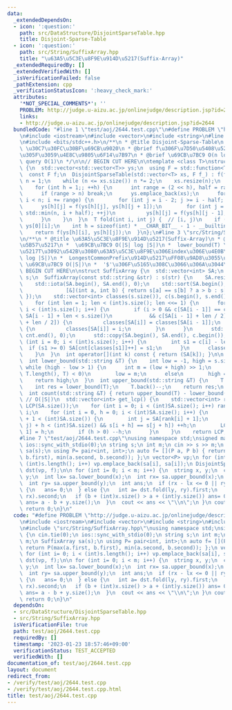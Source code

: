 ```yaml
---
data:
  _extendedDependsOn:
  - icon: ':question:'
    path: src/DataStructure/DisjointSparseTable.hpp
    title: Disjoint-Sparse-Table
  - icon: ':question:'
    path: src/String/SuffixArray.hpp
    title: "\u63A5\u5C3E\u8F9E\u914D\u5217(Suffix-Array)"
  _extendedRequiredBy: []
  _extendedVerifiedWith: []
  _isVerificationFailed: false
  _pathExtension: cpp
  _verificationStatusIcon: ':heavy_check_mark:'
  attributes:
    '*NOT_SPECIAL_COMMENTS*': ''
    PROBLEM: http://judge.u-aizu.ac.jp/onlinejudge/description.jsp?id=2644
    links:
    - http://judge.u-aizu.ac.jp/onlinejudge/description.jsp?id=2644
  bundledCode: "#line 1 \"test/aoj/2644.test.cpp\"\n#define PROBLEM \"http://judge.u-aizu.ac.jp/onlinejudge/description.jsp?id=2644\"\
    \n#include <iostream>\n#include <vector>\n#include <string>\n#line 2 \"src/DataStructure/DisjointSparseTable.hpp\"\
    \n#include <bits/stdc++.h>\n/**\n * @title Disjoint-Sparse-Table\n * @category\
    \ \u30C7\u30FC\u30BF\u69CB\u9020\n * @brief f\u306F\u7D50\u5408\u5247\u3092\u307F\
    \u305F\u3059\u4E8C\u9805\u6F14\u7B97\n * @brief \u69CB\u7BC9 O(n log n)\n * @brief\
    \ query O(1)\n */\n\n// BEGIN CUT HERE\n\ntemplate <class T>\nstruct DisjointSparseTable\
    \ {\n  std::vector<std::vector<T>> ys;\n  using F = std::function<T(T, T)>;\n\
    \  const F f;\n  DisjointSparseTable(std::vector<T> xs, F f_) : f(f_) {\n    int\
    \ n = 1;\n    while (n <= xs.size()) n *= 2;\n    xs.resize(n);\n    ys.emplace_back(xs);\n\
    \    for (int h = 1;; ++h) {\n      int range = (2 << h), half = range / 2;\n\
    \      if (range > n) break;\n      ys.emplace_back(xs);\n      for (int i = half;\
    \ i < n; i += range) {\n        for (int j = i - 2; j >= i - half; --j)\n    \
    \      ys[h][j] = f(ys[h][j], ys[h][j + 1]);\n        for (int j = i + 1; j <\
    \ std::min(n, i + half); ++j)\n          ys[h][j] = f(ys[h][j - 1], ys[h][j]);\n\
    \      }\n    }\n  }\n  T fold(int i, int j) {  // [i, j)\n    if (i == --j) return\
    \ ys[0][i];\n    int h = sizeof(int) * __CHAR_BIT__ - 1 - __builtin_clz(i ^ j);\n\
    \    return f(ys[h][i], ys[h][j]);\n  }\n};\n#line 3 \"src/String/SuffixArray.hpp\"\
    \n/**\n * @title \u63A5\u5C3E\u8F9E\u914D\u5217(Suffix-Array)\n * @category \u6587\
    \u5B57\u5217\n *  \u69CB\u7BC9 O(|S| log |S|)\n *  lower_bound(T) \u6587\u5B57\
    \u5217T\u3092\u542B\u3080\u63A5\u5C3E\u8F9E\u306Eindex\u306E\u4E0B\u9650 O(|T|\
    \ log |S|)\n *  LongestCommonPrefix\u914D\u5217\uFF08\u9AD8\u3055\u914D\u5217\uFF09\
    \ \u69CB\u7BC9 O(|S|)\n *  '$'\u306F\u5165\u308C\u3066\u306A\u3044\n */\n\n//\
    \ BEGIN CUT HERE\n\nstruct SuffixArray {\n  std::vector<int> SA;\n  const std::string\
    \ s;\n  SuffixArray(const std::string &str) : s(str) {\n    SA.resize(s.size());\n\
    \    std::iota(SA.begin(), SA.end(), 0);\n    std::sort(SA.begin(), SA.end(),\n\
    \              [&](int a, int b) { return s[a] == s[b] ? a > b : s[a] < s[b];\
    \ });\n    std::vector<int> classes(s.size()), c(s.begin(), s.end()), cnt(s.size());\n\
    \    for (int len = 1; len < (int)s.size(); len <<= 1) {\n      for (int i = 0;\
    \ i < (int)s.size(); i++) {\n        if (i > 0 && c[SA[i - 1]] == c[SA[i]] &&\
    \ SA[i - 1] + len < s.size()\n            && c[SA[i - 1] + len / 2] == c[SA[i]\
    \ + len / 2]) {\n          classes[SA[i]] = classes[SA[i - 1]];\n        } else\
    \ {\n          classes[SA[i]] = i;\n        }\n      }\n      std::iota(cnt.begin(),\
    \ cnt.end(), 0);\n      std::copy(SA.begin(), SA.end(), c.begin());\n      for\
    \ (int i = 0; i < (int)s.size(); i++) {\n        int s1 = c[i] - len;\n      \
    \  if (s1 >= 0) SA[cnt[classes[s1]]++] = s1;\n      }\n      classes.swap(c);\n\
    \    }\n  }\n  int operator[](int k) const { return (SA[k]); }\n\n  // O(|T|log|S|)\n\
    \  int lower_bound(std::string &T) {\n    int low = -1, high = s.size();\n   \
    \ while (high - low > 1) {\n      int m = (low + high) >> 1;\n      if (s.compare(SA[m],\
    \ T.length(), T) < 0)\n        low = m;\n      else\n        high = m;\n    }\n\
    \    return high;\n  }\n  int upper_bound(std::string &T) {\n    T.back()++;\n\
    \    int res = lower_bound(T);\n    T.back()--;\n    return res;\n  }\n  // O(|T|log|S|)\n\
    \  int count(std::string &T) { return upper_bound(T) - lower_bound(T); }\n\n \
    \ // O(|S|)\n  std::vector<int> get_lcp() {\n    std::vector<int> rank(SA.size()),\
    \ LCP(SA.size());\n    for (int i = 0; i < (int)SA.size(); i++) rank[SA[i]] =\
    \ i;\n    for (int i = 0, h = 0; i < (int)SA.size(); i++) {\n      if (rank[i]\
    \ + 1 < (int)SA.size()) {\n        int j = SA[rank[i] + 1];\n        while (std::max(i,\
    \ j) + h < (int)SA.size() && s[i + h] == s[j + h]) ++h;\n        LCP[rank[i] +\
    \ 1] = h;\n        if (h > 0) --h;\n      }\n    }\n    return LCP;\n  }\n};\n\
    #line 7 \"test/aoj/2644.test.cpp\"\nusing namespace std;\nsigned main() {\n cin.tie(0);\n\
    \ ios::sync_with_stdio(0);\n string s;\n int m;\n cin >> s >> m;\n SuffixArray\
    \ sa(s);\n using P= pair<int, int>;\n auto f= [](P a, P b) { return P(max(a.first,\
    \ b.first), min(a.second, b.second)); };\n vector<P> vp;\n for (int i= 0; i <\
    \ (int)s.length(); i++) vp.emplace_back(sa[i], sa[i]);\n DisjointSparseTable<P>\
    \ dst(vp, f);\n\n for (int i= 0; i < m; i++) {\n  string x, y;\n  cin >> x >>\
    \ y;\n  int lx= sa.lower_bound(x);\n  int rx= sa.upper_bound(x);\n  int ly= sa.lower_bound(y);\n\
    \  int ry= sa.upper_bound(y);\n  int ans;\n  if (rx - lx <= 0 || ry - ly <= 0)\
    \ {\n   ans= 0;\n  } else {\n   int a= dst.fold(ly, ry).first;\n   int b= dst.fold(lx,\
    \ rx).second;\n   if (b + (int)x.size() > a + (int)y.size()) ans= 0;\n   else\
    \ ans= a - b + y.size();\n  }\n  cout << ans << \"\\n\";\n }\n cout << flush;\n\
    \ return 0;\n}\n"
  code: "#define PROBLEM \"http://judge.u-aizu.ac.jp/onlinejudge/description.jsp?id=2644\"\
    \n#include <iostream>\n#include <vector>\n#include <string>\n#include \"src/DataStructure/DisjointSparseTable.hpp\"\
    \n#include \"src/String/SuffixArray.hpp\"\nusing namespace std;\nsigned main()\
    \ {\n cin.tie(0);\n ios::sync_with_stdio(0);\n string s;\n int m;\n cin >> s >>\
    \ m;\n SuffixArray sa(s);\n using P= pair<int, int>;\n auto f= [](P a, P b) {\
    \ return P(max(a.first, b.first), min(a.second, b.second)); };\n vector<P> vp;\n\
    \ for (int i= 0; i < (int)s.length(); i++) vp.emplace_back(sa[i], sa[i]);\n DisjointSparseTable<P>\
    \ dst(vp, f);\n\n for (int i= 0; i < m; i++) {\n  string x, y;\n  cin >> x >>\
    \ y;\n  int lx= sa.lower_bound(x);\n  int rx= sa.upper_bound(x);\n  int ly= sa.lower_bound(y);\n\
    \  int ry= sa.upper_bound(y);\n  int ans;\n  if (rx - lx <= 0 || ry - ly <= 0)\
    \ {\n   ans= 0;\n  } else {\n   int a= dst.fold(ly, ry).first;\n   int b= dst.fold(lx,\
    \ rx).second;\n   if (b + (int)x.size() > a + (int)y.size()) ans= 0;\n   else\
    \ ans= a - b + y.size();\n  }\n  cout << ans << \"\\n\";\n }\n cout << flush;\n\
    \ return 0;\n}\n"
  dependsOn:
  - src/DataStructure/DisjointSparseTable.hpp
  - src/String/SuffixArray.hpp
  isVerificationFile: true
  path: test/aoj/2644.test.cpp
  requiredBy: []
  timestamp: '2023-01-23 18:57:46+09:00'
  verificationStatus: TEST_ACCEPTED
  verifiedWith: []
documentation_of: test/aoj/2644.test.cpp
layout: document
redirect_from:
- /verify/test/aoj/2644.test.cpp
- /verify/test/aoj/2644.test.cpp.html
title: test/aoj/2644.test.cpp
---
```

